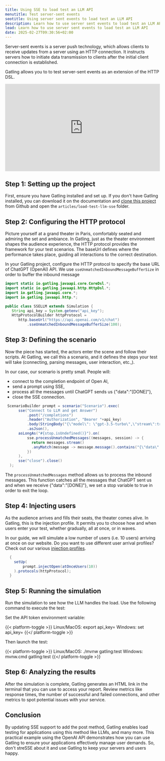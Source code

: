 ```yaml
---
title: Using SSE to load test an LLM API  
menutitle: Test server-sent events
seotitle: Using server sent events to load test an LLM API
description: Learn how to use server sent events to load test an LLM API
lead: Learn how to use server sent events to load test an LLM API
date: 2025-02-27T09:30:56+02:00
---
```


Server-sent events is a server push technology, which allows clients to receive updates from a server using an HTTP connection. It instructs servers how to initiate data transmission to clients after the initial client connection is established.

Gatling allows you to to test server-sent events as an extension of the HTTP DSL. 

<div style="position: relative; overflow: hidden; max-width: 100%; padding-bottom: 56.25%; margin: 0px;"><iframe width="560" height="315" src="https://www.youtube.com/embed/dK9_73FHj8w?si=6VCZCP4aM2wZznE3" title="YouTube video player" frameborder="0" allow="accelerometer; autoplay; clipboard-write; encrypted-media; gyroscope; picture-in-picture; web-share" referrerpolicy="strict-origin-when-cross-origin" allowfullscreen="" style="position: absolute; top: 0px; left: 0px; width: 100%; height: 100%; border: none;"></iframe></div>

## Step 1: Setting up the project

First, ensure you have Gatling installed and set up. If you don't have Gatling installed, you can download it on the documentation and [clone this project](https://github.com/gatling/devrel-projects) from Github and open the `articles/load-test-llm-sse` folder.

## Step 2: Configuring the HTTP protocol

Picture yourself at a grand theater in Paris, comfortably seated and admiring the set and ambiance. In Gatling, just as the theater environment shapes the audience experience, the HTTP protocol provides the framework for your test scenarios. The baseUrl defines where the performance takes place, guiding all interactions to the correct destination.

In your Gatling project, configure the HTTP protocol to specify the base URL of ChatGPT (OpenAI) API. We use `sseUnmatchedInboundMessageBufferSize` in order to buffer the inbound message

```java
import static io.gatling.javaapi.core.CoreDsl.*;
import static io.gatling.javaapi.http.HttpDsl.*;
import io.gatling.javaapi.core.*;
import io.gatling.javaapi.http.*;

public class SSELLM extends Simulation {
   String api_key = System.getenv("api_key");
   HttpProtocolBuilder httpProtocol =
      http.baseUrl("https://api.openai.com/v1/chat")
          .sseUnmatchedInboundMessageBufferSize(100);
```

## Step 3: Defining the scenario

Now the piece has started, the actors enter the scene and follow their scripts. At Gatling, we call this a scenario, and it defines the steps your test will take (connecting, parsing messages, user interaction, etc.,).

In our case, our scenario is pretty small. People will:

- connect to the completion endpoint of Open AI,
- send a prompt using SSE,
- process all the messages until ChatGPT sends us {"data":"[DONE]"},
- close the SSE connection.

```java
 ScenarioBuilder prompt = scenario("Scenario").exec(
      sse("Connect to LLM and get Answer")
          .post("/completions")
          .header("Authorization", "Bearer "+api_key)
          .body(StringBody("{\"model\": \"gpt-3.5-turbo\",\"stream\":true,\"messages\":[{\"role\":\"user\",\"content\":\"Just say HI\"}]}"))
          .asJson(),
      asLongAs("#{stop.isUndefined()}").on(
          sse.processUnmatchedMessages((messages, session) -> {
            return messages.stream()
            .anyMatch(message -> message.message().contains("{\"data\":\"[DONE]\"}")) ? session.set("stop", true) : session;        
          }) 
      ),
      sse("close").close()
  );
```

The `processUnmatchedMessages` method allows us to process the inbound messages. This function catches all the messages that ChatGPT sent us and when we receive {"data":"[DONE]"}, we set a stop variable to true in order to exit the loop.

## Step 4: Injecting users

As the audience arrives and fills their seats, the theater comes alive. In Gatling, this is the injection profile. It permits you to choose how and when users enter your test, whether gradually, all at once, or in waves.

In our guide, we will simulate a low number of users (i.e. 10 users) arriving at once on our website. Do you want to use different user arrival profiles? Check out our various [injection profiles](/reference/script/core/injection/#open-model).

```java
  {
    setUp(
        prompt.injectOpen(atOnceUsers(10))
    ).protocols(httpProtocol);
  }
```

## Step 5: Running the simulation

Run the simulation to see how the LLM handles the load. Use the following command to execute the test:

Set the API token environment variable:

{{< platform-toggle >}}
Linux/MacOS: export api_key=<API-token-value>
Windows: set api_key=<API-token-value>
{{</ platform-toggle >}}
 
Then launch the test:

{{< platform-toggle >}}
Linux/MacOS: ./mvnw gatling:test
Windows: mvnw.cmd gatling:test
{{</ platform-toggle >}}

## Step 6: Analyzing the results

After the simulation is complete, Gatling generates an HTML link in the terminal that you can use to access your report. Review metrics like response times, the number of successful and failed connections, and other metrics to spot potential issues with your service.

## Conclusion

By updating SSE support to add the post method, Gatling enables load testing for applications using this method like LLMs, and many more. This practical example using the OpenAI API demonstrates how you can use Gatling to ensure your applications effectively manage user demands. So, don't streSSE about it and use Gatling to keep your servers and users happy.

